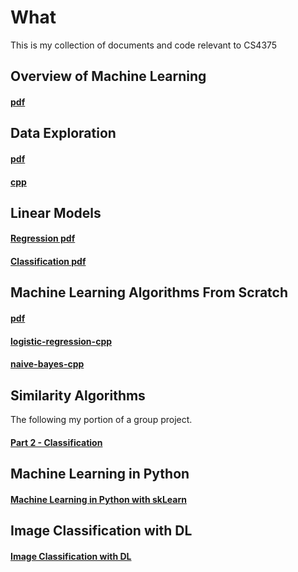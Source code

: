 # What
This is my collection of documents and code relevant to CS4375

## Overview of Machine Learning
#### [pdf](00-overview-of-machine-learning.pdf)  

## Data Exploration
#### [pdf](01-data-exploration/01-data-exploration.pdf)  
#### [cpp](01-data-exploration/01-data-exploration.cpp)  

## Linear Models
#### [Regression pdf](02-linear-models/regression.pdf)  
#### [Classification pdf](02-linear-models/classification.pdf)  

## Machine Learning Algorithms From Scratch
#### [pdf](03-ml-algorithms-from-scratch/03-ml-algorithms-from-scratch.pdf)  
#### [logistic-regression-cpp](03-ml-algorithms-from-scratch/logistic-regression.cpp)  
#### [naive-bayes-cpp](03-ml-algorithms-from-scratch/naive-bayes.cpp)  

## Similarity Algorithms
The following my portion of a group project.
#### [Part 2 - Classification](04-similarity/02-classification.pdf)

## Machine Learning in Python
#### [Machine Learning in Python with skLearn](05-python-ml/python-ml-with-sklearn.pdf)

## Image Classification with DL
#### [Image Classification with DL](06-image-classification-with-dl/06-image-classification-with-dl.pdf)
